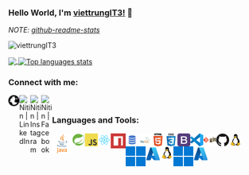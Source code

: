### Hello World, I'm [viettrungIT3!](https://viettrungIT3.github.io) 👋
*NOTE:  [github-readme-stats](https://github.com/anuraghazra/github-readme-stats)*
<p align="left"> <img src="https://komarev.com/ghpvc/?username=viettrungIT3&label=Views&color=blue&style=plastic" alt="viettrungIT3" /> </p>


<div>
  <a href="https://github.com/viettrungIT3">
    <img align="center" width="50%" src="https://github-readme-stats.vercel.app/api?username=viettrungIT3&show_icons=true&include_all_commits=true&count_private=true&cache_seconds=1800&icon_color=2d77dc&title_color=2d77dc&text_color=ffffff&bg_color=0d1117" />
<!--     <img align="center" width="50%" src="https://github-readme-stats.vercel.app/api?username=viettrungIT3&langs_count=8&theme=dark&show_icons=true&cache_seconds=1800&icon_color=2d77dc&title_color=2d77dc&text_color=ffffff&bg_color=0d1117"> -->

  </a>
  <a href="https://github.com/viettrungIT3">
    <img align="center" alt="Top languages stats" src="https://github-readme-stats.anuraghazra1.vercel.app/api/top-langs/?username=viettrungIT3&langs_count=8&layout=compact&icon_color=2d77dc&title_color=2d77dc&text_color=ffffff&bg_color=0d1117" />
  </a>
</div>


### Connect with me:

[<img align="left" alt="https://nitinbisht.herokuapp.com/" width="22px" src="https://raw.githubusercontent.com/iconic/open-iconic/master/svg/globe.svg" />][website]
[<img align="left" alt="Nitin | LinkedIn" width="22px" src="https://cdn.jsdelivr.net/npm/simple-icons@v3/icons/linkedin.svg" />][linkedin]
[<img align="left" alt="Nitin | Instagram" width="22px" src="https://cdn.jsdelivr.net/npm/simple-icons@v3/icons/instagram.svg" />][instagram]
[<img align="left" alt="Nitin | Facebook" width="22px" src="https://cdn.jsdelivr.net/npm/simple-icons@v3/icons/facebook.svg" />][facebook]

<br />

### Languages and Tools:

<img align="left" alt="Java" width="40px" src="https://raw.githubusercontent.com/github/explore/78df643247d429f6cc873026c0622819ad797942/topics/java/java.png" />
<img align="left" alt="Spring Boot" width="26px" src="https://raw.githubusercontent.com/github/explore/78df643247d429f6cc873026c0622819ad797942/topics/spring-boot/spring-boot.png" />
<img align="left" alt="JavaScript" width="26px" src="https://raw.githubusercontent.com/github/explore/80688e429a7d4ef2fca1e82350fe8e3517d3494d/topics/javascript/javascript.png"/>
<img align="left" alt="React" width="26px" src="https://raw.githubusercontent.com/github/explore/80688e429a7d4ef2fca1e82350fe8e3517d3494d/topics/react/react.png" />
<img align="left" alt="npm" width="30px" src="https://raw.githubusercontent.com/github/explore/78df643247d429f6cc873026c0622819ad797942/topics/npm/npm.png" />
<img align="left" alt="SQL" width="26px" src="https://raw.githubusercontent.com/github/explore/80688e429a7d4ef2fca1e82350fe8e3517d3494d/topics/sql/sql.png" />
<img align="left" alt="MySQL" width="26px" src="https://raw.githubusercontent.com/github/explore/80688e429a7d4ef2fca1e82350fe8e3517d3494d/topics/mysql/mysql.png" />
<img align="left" alt="HTML5" width="26px" src="https://raw.githubusercontent.com/github/explore/80688e429a7d4ef2fca1e82350fe8e3517d3494d/topics/html/html.png" />
<img align="left" alt="CSS3" width="26px" src="https://raw.githubusercontent.com/github/explore/80688e429a7d4ef2fca1e82350fe8e3517d3494d/topics/css/css.png" />
<img align="left" alt="Bootstrap" width="26px" src="https://raw.githubusercontent.com/github/explore/80688e429a7d4ef2fca1e82350fe8e3517d3494d/topics/bootstrap/bootstrap.png" />
<img align="left" alt="Visual Studio Code" width="26px" src="https://raw.githubusercontent.com/github/explore/80688e429a7d4ef2fca1e82350fe8e3517d3494d/topics/visual-studio-code/visual-studio-code.png" />
<img align="left" alt="Git" width="26px" src="https://raw.githubusercontent.com/github/explore/80688e429a7d4ef2fca1e82350fe8e3517d3494d/topics/git/git.png" />
<img align="left" alt="GitHub" width="26px" src="https://raw.githubusercontent.com/github/explore/78df643247d429f6cc873026c0622819ad797942/topics/github/github.png" />
<img align="left" alt="Linux" width="26px" src="https://raw.githubusercontent.com/github/explore/80688e429a7d4ef2fca1e82350fe8e3517d3494d/topics/linux/linux.png" />
<img align="left" alt="Windows" width="40px" src="https://raw.githubusercontent.com/github/explore/80688e429a7d4ef2fca1e82350fe8e3517d3494d/topics/windows/windows.png" />
<img align="left" alt="azure" width="30px" src="https://raw.githubusercontent.com/github/explore/80688e429a7d4ef2fca1e82350fe8e3517d3494d/topics/azure/azure.png" />


<!--
**viettrungIT3/viettrungIT3** is a ✨ _special_ ✨ repository because its `README.md` (this file) appears on your GitHub profile.

Here are some ideas to get you started:

- 🔭 I’m currently working on ...
- 🌱 I’m currently learning ...
- 👯 I’m looking to collaborate on ...
- 🤔 I’m looking for help with ...
- 💬 Ask me about ...
- 📫 How to reach me: ...
- 😄 Pronouns: ...
- ⚡ Fun fact: ...
-->

<!-- [website]: https://nitinbisht.herokuapp.com/ -->
[website]: https://www.facebook.com/trung.nguyenviet.1508
[instagram]: https://www.instagram.com/viettrung.1508
[linkedin]: https://www.linkedin.com
[facebook]: https://www.facebook.com/trung.nguyenviet.1508

<img align="left" alt="Linux" width="26px" src="https://raw.githubusercontent.com/github/explore/80688e429a7d4ef2fca1e82350fe8e3517d3494d/topics/linux/linux.png" />
<img align="left" alt="Windows" width="40px" src="https://raw.githubusercontent.com/github/explore/80688e429a7d4ef2fca1e82350fe8e3517d3494d/topics/windows/windows.png" />
<img align="left" alt="azure" width="30px" src="https://raw.githubusercontent.com/github/explore/80688e429a7d4ef2fca1e82350fe8e3517d3494d/topics/azure/azure.png" />


<!--
**viettrungIT3/viettrungIT3** is a ✨ _special_ ✨ repository because its `README.md` (this file) appears on your GitHub profile.

Here are some ideas to get you started:

- 🔭 I’m currently working on ...
- 🌱 I’m currently learning ...
- 👯 I’m looking to collaborate on ...
- 🤔 I’m looking for help with ...
- 💬 Ask me about ...
- 📫 How to reach me: ...
- 😄 Pronouns: ...
- ⚡ Fun fact: ...
-->

<!-- [website]: https://nitinbisht.herokuapp.com/ -->
[website]: https://www.facebook.com/trung.nguyenviet.1508
[instagram]: https://www.instagram.com/viettrung.1508
[linkedin]: https://www.linkedin.com
[facebook]: https://www.facebook.com/trung.nguyenviet.1508
